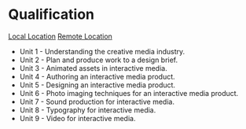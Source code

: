 # Qualification

[Local Location](file:///run/media/mitsuo/43E8-AA24/usr/SHIFT/IM.pdf) [Remote Location](https://www.qualhub.co.uk/media/2973/level-2-cert-and-dip-creative-media_int_issue3.pdf)

- Unit 1 - Understanding the creative media industry.
- Unit 2 - Plan and produce work to a design brief.
- Unit 3 - Animated assets in interactive media.
- Unit 4 - Authoring an interactive media product.
- Unit 5 - Designing an interactive media product.
- Unit 6 - Photo imaging techniques for an interactive media product.
- Unit 7 - Sound production for interactive media.
- Unit 8 - Typography for interactive media.
- Unit 9 - Video for interactive media.
